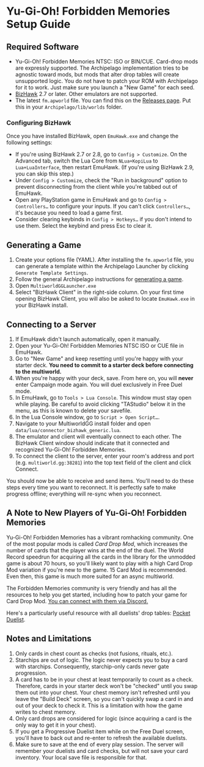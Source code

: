 # Yu-Gi-Oh! Forbidden Memories Setup Guide

## Required Software
- Yu-Gi-Oh! Forbidden Memories NTSC: ISO or BIN/CUE. Card-drop mods are expressly supported. The Archipelago
implementation tries to be agnostic toward mods, but mods that alter drop tables will create unsupported logic. You do
not have to patch your ROM with Archipelago for it to work. Just make sure you launch a "New Game" for each seed.
- [BizHawk](https://tasvideos.org/BizHawk/ReleaseHistory) 2.7 or later. Other emulators are not supported.
- The latest `fm.apworld` file. You can find this on the [Releases page](https://github.com/sg4e/Archipelago/releases/latest). Put this in your `Archipelago/lib/worlds` folder.

### Configuring BizHawk

Once you have installed BizHawk, open `EmuHawk.exe` and change the following settings:

- If you're using BizHawk 2.7 or 2.8, go to `Config > Customize`. On the Advanced tab, switch the Lua Core from
`NLua+KopiLua` to `Lua+LuaInterface`, then restart EmuHawk. (If you're using BizHawk 2.9, you can skip this step.)
- Under `Config > Customize`, check the "Run in background" option to prevent disconnecting from the client while you're
tabbed out of EmuHawk.
- Open any PlayStation game in EmuHawk and go to `Config > Controllers…` to configure your inputs. If you can't click
`Controllers…`, it's because you need to load a game first.
- Consider clearing keybinds in `Config > Hotkeys…` if you don't intend to use them. Select the keybind and press Esc to
clear it.

## Generating a Game

1. Create your options file (YAML). After installing the `fm.apworld` file, you can generate a template within the Archipelago Launcher by clicking `Generate Template Settings`.
2. Follow the general Archipelago instructions for [generating a game](https://multiworld.gg/tutorial/Archipelago/setup/en#generating-a-game).
3. Open `MultiworldGGLauncher.exe`
4. Select "BizHawk Client" in the right-side column. On your first time opening BizHawk Client, you will also be asked to
locate `EmuHawk.exe` in your BizHawk install.

## Connecting to a Server

1. If EmuHawk didn't launch automatically, open it manually.
2. Open your Yu-Gi-Oh! Forbidden Memories NTSC ISO or CUE file in EmuHawk.
3. Go to "New Game" and keep resetting until you're happy with your starter deck. **You need to commit to a starter deck
before connecting to the multiworld.**
4. When you're happy with your deck, save. From here on, you will **never** enter Campaign mode again.
You will duel exclusively in Free Duel mode.
5. In EmuHawk, go to `Tools > Lua Console`. This window must stay open while playing. Be careful to avoid clicking "TAStudio" below it in the menu, as this is known to delete your savefile.
6. In the Lua Console window, go to `Script > Open Script…`.
7. Navigate to your MultiworldGG install folder and open `data/lua/connector_bizhawk_generic.lua`.
8. The emulator and client will eventually connect to each other. The BizHawk Client window should indicate that it
connected and recognized Yu-Gi-Oh! Forbidden Memories.
9. To connect the client to the server, enter your room's address and port (e.g. `multiworld.gg:38281`) into the
top text field of the client and click Connect.

You should now be able to receive and send items. You'll need to do these steps every time you want to reconnect. It is
perfectly safe to make progress offline; everything will re-sync when you reconnect.

## A Note to New Players of Yu-Gi-Oh! Forbidden Memories

Yu-Gi-Oh! Forbidden Memories has a vibrant romhacking community. One of the most popular mods is called
*Card Drop Mod*, which increases the number of cards that the player wins at the end of the duel. The
World Record speedrun for acquiring all the cards in the library for the unmodded game is about 70 hours,
so you'll likely want to play with a high Card Drop Mod variation if you're new to the game. 15 Card Mod
is recommended. Even then, this game is much more suited for an async multiworld.

The Forbidden Memories community is very friendly and has all the resources to help you get started,
including how to patch your game for Card Drop Mod. [You can connect with them via Discord.](https://discord.gg/ygofm)

Here's a particularly useful resource with all duelists' drop tables: [Pocket Duelist](https://pd.ygo.fm/).

## Notes and Limitations

1. Only cards in chest count as checks (not fusions, rituals, etc.).
2. Starchips are out of logic. The logic never expects you to buy a card with starchips. Consequently, starchip-only
cards never gate progression.
3. A card has to be in your chest at least temporarily to count as a check. Therefore, cards in your starter deck
won't be "checked" until you swap them out into your chest. Your chest memory isn't refreshed until you leave the
"Build Deck" screen, so you can't quickly swap a card in and out of your deck to check it. This is a limitation
with how the game writes to chest memory.
4. Only card drops are considered for logic (since acquiring a card is the only way to get it in your chest).
5. If you get a Progressive Duelist item while on the Free Duel screen, you'll have to back out and re-enter to
refresh the available duelists.
6. Make sure to save at the end of every play session. The server will remember your duelists and card checks, but
will not save your card inventory. Your local save file is responsible for that.